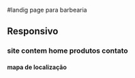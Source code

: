 #landig  page  para barbearia 
## Responsivo
### site contem  home produtos contato
#### mapa de localização 

